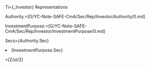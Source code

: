 Ti={_Investor} Representations

Authority.=[G/YC-Note-SAFE-CmA/Sec/Rep/Investor/Authority/0.md]

InvestmentPurpose.=[G/YC-Note-SAFE-CmA/Sec/Rep/Investor/InvestmentPurpose/0.md]

Secs={Authority.Sec}<li>{InvestmentPurpose.Sec}

=[Z/ol/2]
